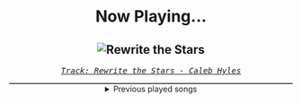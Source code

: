 <div align="center"> 
<h1>Now Playing...</h1>

![Rewrite the Stars](https://i.scdn.co/image/ab67616d00001e024546ea32d3f9090489c6d6c8)
--
_<samp><a href="https://open.spotify.com/track/1QhdQGvyP8ilpgzLaqQkxN">Track: Rewrite the Stars - Caleb Hyles</a></samp>_

<div style="border: 1px #4B5054 solid"></div>
<details>
  <summary>
    Previous played songs
  </summary>
  <table>
    <thead>
      <tr>
        <th>
          Artist
        </th>
        <th>
          Song
        </th>
        <th>
          Link
        </th>
      </tr>
    </thead>
    <tbody>
      <tr><td>Caleb Hyles</td><td>Rewrite the Stars</td><td><a href="https://open.spotify.com/track/1QhdQGvyP8ilpgzLaqQkxN">https://open.spotify.com/track/1QhdQGvyP8ilpgzLaqQkxN</a></td></tr><tr><td>Citizen Soldier</td><td>Bulletproof</td><td><a href="https://open.spotify.com/track/54DhHcPg43EievThkSWMvC">https://open.spotify.com/track/54DhHcPg43EievThkSWMvC</a></td></tr><tr><td>Steradlye</td><td>Voidheart</td><td><a href="https://open.spotify.com/track/68p9RyqmXQXo4feyVx6l0M">https://open.spotify.com/track/68p9RyqmXQXo4feyVx6l0M</a></td></tr><tr><td>Set It Off</td><td>Rotten</td><td><a href="https://open.spotify.com/track/45AV6seUrHfu3jGwDR5wvB">https://open.spotify.com/track/45AV6seUrHfu3jGwDR5wvB</a></td></tr><tr><td>Not Enough Space</td><td>Waiting 4 U</td><td><a href="https://open.spotify.com/track/7bu8SZx5uGDoEqu5eYsb4z">https://open.spotify.com/track/7bu8SZx5uGDoEqu5eYsb4z</a></td></tr><tr><td>Fit For A King</td><td>Begin The Sacrifice</td><td><a href="https://open.spotify.com/track/5tvZflBKI3bKW5AR56DXBx">https://open.spotify.com/track/5tvZflBKI3bKW5AR56DXBx</a></td></tr><tr><td>My Chemical Romance</td><td>The Ghost of You - 2025 Mix</td><td><a href="https://open.spotify.com/track/18fXf0a5FuB3vgfVQFHoUo">https://open.spotify.com/track/18fXf0a5FuB3vgfVQFHoUo</a></td></tr><tr><td>The Amity Affliction</td><td>HOLIDAY - triple j Like A Version</td><td><a href="https://open.spotify.com/track/3YYjRODqWVkc7nurgJpDV5">https://open.spotify.com/track/3YYjRODqWVkc7nurgJpDV5</a></td></tr><tr><td>TSS</td><td>Would you be my therapy? (feat. Windwaker) - Redux</td><td><a href="https://open.spotify.com/track/7cU7ktaE3eg3K7gUapuSW5">https://open.spotify.com/track/7cU7ktaE3eg3K7gUapuSW5</a></td></tr><tr><td>aurorawave</td><td>Suffocate (with Kumar Fyah)</td><td><a href="https://open.spotify.com/track/3lPhYoLHs2GPYkw8UiStaT">https://open.spotify.com/track/3lPhYoLHs2GPYkw8UiStaT</a></td></tr><tr><td>Papa Roach</td><td>BRAINDEAD (feat. Toby Morse)</td><td><a href="https://open.spotify.com/track/4lSXxf1buHPHRqz4otuxde">https://open.spotify.com/track/4lSXxf1buHPHRqz4otuxde</a></td></tr><tr><td>HOYO-MiX</td><td>Flares of the Blazing Sun</td><td><a href="https://open.spotify.com/track/2RePzySZcb2TFkBkmQsGo1">https://open.spotify.com/track/2RePzySZcb2TFkBkmQsGo1</a></td></tr><tr><td>Silent Theory</td><td>Pardon Me</td><td><a href="https://open.spotify.com/track/6wOUqEviAreN2frmiGYS27">https://open.spotify.com/track/6wOUqEviAreN2frmiGYS27</a></td></tr><tr><td>The HU</td><td>This Is Mongol [Warrior Souls] (feat. William DuVall and Trevor McNevan) - Teerawk Remix</td><td><a href="https://open.spotify.com/track/4OruiIHdTbT87xOOm9hIxu">https://open.spotify.com/track/4OruiIHdTbT87xOOm9hIxu</a></td></tr><tr><td>Heaven Shall Burn</td><td>Numbered Days - feat. Jesse Leach of Killswitch Engage</td><td><a href="https://open.spotify.com/track/4yILcI5I7RKhNXdM6dOgVs">https://open.spotify.com/track/4yILcI5I7RKhNXdM6dOgVs</a></td></tr><tr><td>Ministry of Dark</td><td>You're The One</td><td><a href="https://open.spotify.com/track/1MTYBj2WNt0ckrYh0wIzdo">https://open.spotify.com/track/1MTYBj2WNt0ckrYh0wIzdo</a></td></tr><tr><td>Archers</td><td>Crooked Smile</td><td><a href="https://open.spotify.com/track/0NS8GzMkpcFKW362aUjoBX">https://open.spotify.com/track/0NS8GzMkpcFKW362aUjoBX</a></td></tr><tr><td>F.O.O.L</td><td>Duality - VIP</td><td><a href="https://open.spotify.com/track/4myFq10WACySlAAS0vGeTJ">https://open.spotify.com/track/4myFq10WACySlAAS0vGeTJ</a></td></tr><tr><td>B-Lion</td><td>Coronal Radiance</td><td><a href="https://open.spotify.com/track/6a1QoZWMIh83AD8ABxvjt5">https://open.spotify.com/track/6a1QoZWMIh83AD8ABxvjt5</a></td></tr><tr><td>Dayseeker</td><td>Gates Of Ivory</td><td><a href="https://open.spotify.com/track/4X0xElruXRm0pFFsszsGNT">https://open.spotify.com/track/4X0xElruXRm0pFFsszsGNT</a></td></tr>
    </tbody>
  </table>
</details>

</div>
